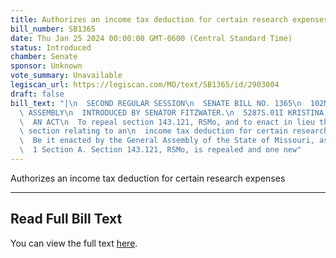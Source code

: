 ```yaml
---
title: Authorizes an income tax deduction for certain research expenses
bill_number: SB1365
date: Thu Jan 25 2024 00:00:00 GMT-0600 (Central Standard Time)
status: Introduced
chamber: Senate
sponsor: Unknown
vote_summary: Unavailable
legiscan_url: https://legiscan.com/MO/text/SB1365/id/2903004
draft: false
bill_text: "|\n  SECOND REGULAR SESSION\n  SENATE BILL NO. 1365\n  102ND GENERA L\
  \ ASSEMBLY\n  INTRODUCED BY SENATOR FITZWATER.\n  5287S.01I KRISTINA MARTIN, Secretary\n\
  \  AN ACT\n  To repeal section 143.121, RSMo, and to enact in lieu thereof one new\
  \ section relating to an\n  income tax deduction for certain research expenses.\n\
  \  Be it enacted by the General Assembly of the State of Missouri, as follows:\n\
  \  1 Section A. Section 143.121, RSMo, is repealed and one new"
---
```

Authorizes an income tax deduction for certain research expenses

---

## Read Full Bill Text

You can view the full text [here](https://legiscan.com/MO/text/SB1365/id/2903004).
